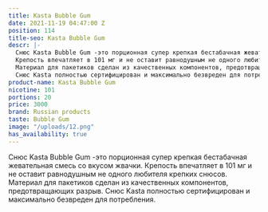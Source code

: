 ```yaml
---
title: Kasta Bubble Gum
date: 2021-11-19 04:47:00 Z
position: 114
title-seo: Kasta Bubble Gum
descr: |-
  Снюс Kasta Bubble Gum -это порционная супер крепкая бестабачная жевательная смесь со вкусом жвачки.
  Крепость впечатляет в 101 мг и не оставит равнодушным не одного любителя крепких снюсов.
  Материал для пакетиков сделан из качественных компонентов, предотвращающих разрыв.
  Снюс Kasta полностью сертифицирован и максимально безвреден для потребления.
product-name: Kasta Bubble Gum
nicotine: 101
portions: 20
price: 3000
brand: Russian products
taste: Bubble Gum
image: "/uploads/12.png"
has_availability: true
---
```


Снюс Kasta Bubble Gum -это порционная супер крепкая бестабачная жевательная смесь со вкусом жвачки.
Крепость впечатляет в 101 мг и не оставит равнодушным не одного любителя крепких снюсов.
Материал для пакетиков сделан из качественных компонентов, предотвращающих разрыв.
Снюс Kasta полностью сертифицирован и максимально безвреден для потребления.